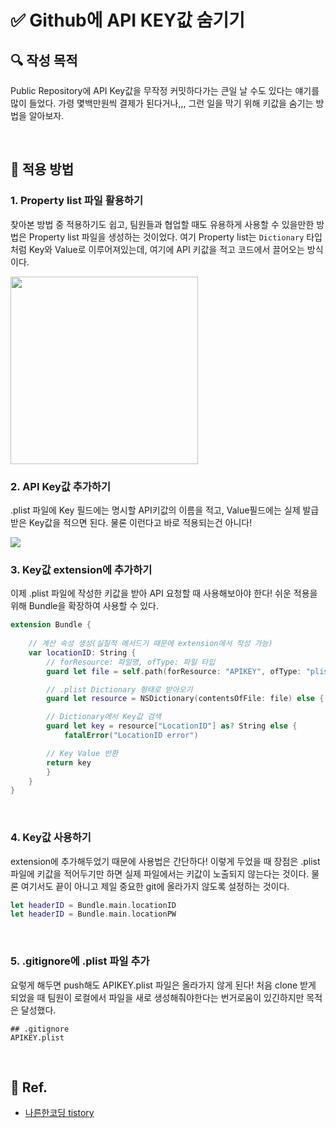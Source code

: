 # ✅ Github에 API KEY값 숨기기

## **🔍** 작성 목적

Public Repository에 API Key값을 무작정 커밋하다가는 큰일 날 수도 있다는 얘기를 많이 들었다.
가령 몇백만원씩 결제가 된다거나,,, 그런 일을 막기 위해 키값을 숨기는 방법을 알아보자.

<br>

## 📌 적용 방법

### 1. Property list 파일 활용하기

찾아본 방법 중 적용하기도 쉽고, 팀원들과 협업할 때도 유용하게 사용할 수 있을만한 방법은 Property list 파일을 생성하는 것이었다.
여기 Property list는 `Dictionary` 타입처럼 Key와 Value로 이루어져있는데, 여기에 API 키값을 적고 코드에서 끌어오는 방식이다.

<img width="300" src="https://github.com/thinkySide/Connecting-the-Stars/assets/113565086/08b5799a-a3c1-429c-a216-27bf8ba32aa0">

<br>

### 2. API Key값 추가하기

.plist 파일에 Key 필드에는 명시할 API키값의 이름을 적고, Value필드에는 실제 발급받은 Key값을 적으면 된다. 물론 이런다고 바로 적용되는건 아니다!

<img src="https://github.com/thinkySide/Connecting-the-Stars/assets/113565086/01c9e029-b5cf-4549-9952-f1a9ac84e10a">

<br>

### 3. Key값 extension에 추가하기

이제 .plist 파일에 작성한 키값을 받아 API 요청할 때 사용해보아야 한다! 쉬운 적용을 위해 Bundle을 확장하여 사용할 수 있다.

~~~swift
extension Bundle {
    
    // 계산 속성 생성(실질적 메서드기 때문에 extension에서 작성 가능)
    var locationID: String {
        // forResource: 파일명, ofType: 파일 타입
        guard let file = self.path(forResource: "APIKEY", ofType: "plist") else { return "" }

        // .plist Dictionary 형태로 받아오기
        guard let resource = NSDictionary(contentsOfFile: file) else { return "" }

        // Dictionary에서 Key값 검색
        guard let key = resource["LocationID"] as? String else {
            fatalError("LocationID error")

        // Key Value 반환
        return key
        }
    }
}
~~~

<br>

### 4. Key값 사용하기

extension에 추가해두었기 때문에 사용법은 간단하다!
이렇게 두었을 때 장점은 .plist 파일에 키값을 적어두기만 하면 실제 파일에서는 키값이 노출되지 않는다는 것이다.
물론 여기서도 끝이 아니고 제일 중요한 git에 올라가지 않도록 설정하는 것이다.

~~~swift
let headerID = Bundle.main.locationID
let headerID = Bundle.main.locationPW
~~~

<br>

### 5. .gitignore에 .plist 파일 추가

요렇게 해두면 push해도 APIKEY.plist 파일은 올라가지 않게 된다! 처음 clone 받게 되었을 때 팀원이 로컬에서 파일을 새로 생성해줘야한다는 번거로움이 있긴하지만 목적은 달성했다.

~~~
## .gitignore
APIKEY.plist
~~~

<br>

## 💌 Ref.

- [나른한코딩 tistory](https://nareunhagae.tistory.com/44)